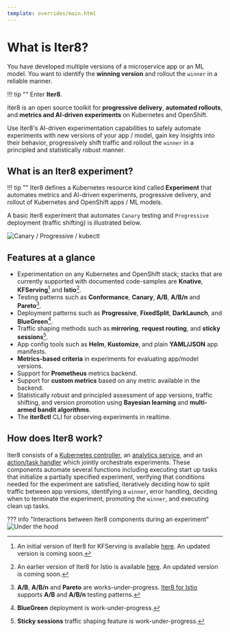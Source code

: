 ```yaml
---
template: overrides/main.html
---
```


# What is Iter8?

You have developed multiple versions of a microservice app or an ML model. You want to identify the **winning version** and rollout the `winner` in a reliable manner.

!!! tip ""
    Enter **Iter8**.

Iter8 is an open source toolkit for **progressive delivery**, **automated rollouts**, and **metrics and AI-driven experiments** on Kubernetes and OpenShift. 

Use Iter8's AI-driven experimentation capabilities to safely automate experiments with new versions of your app / model, gain key insights into their behavior, progressively shift traffic and rollout the `winner` in a principled and statistically robust manner.
<!-- Iter8 enables delivery of high-impact code changes within your microservices applications in an agile manner while eliminating the risk.  -->


## What is an Iter8 experiment?

!!! tip ""
    Iter8 defines a Kubernetes resource kind called **Experiment** that automates metrics and AI-driven experiments, progressive delivery, and rollout of Kubernetes and OpenShift apps / ML models.

A basic Iter8 experiment that automates `Canary` testing and `Progressive` deployment (traffic shifting) is illustrated below.

![Canary / Progressive / kubectl](/assets/images/canary-progressive-kubectl.png)

## Features at a glance

- Experimentation on any Kubernetes and OpenShift stack; stacks that are currently supported with documented code-samples are **Knative**, **KFServing**[^1] and **Istio**[^2].
- Testing patterns such as **Conformance**, **Canary**, **A/B**, **A/B/n** and **Pareto**[^3].
- Deployment patterns such as **Progressive**, **FixedSplit**, **DarkLaunch**, and **BlueGreen**[^4].
- Traffic shaping methods such as **mirroring**, **request routing**, and **sticky sessions**[^5].
- App config tools such as **Helm**, **Kustomize**, and plain **YAML/JSON** app manifests.
- **Metrics-based criteria** in experiments for evaluating app/model versions.
- Support for **Prometheus** metrics backend.
- Support for **custom metrics** based on any metric available in the backend.
- Statistically robust and principled assessment of app versions, traffic shifting, and version promotion using **Bayesian learning** and **multi-armed bandit algorithms**.
- The **iter8ctl** CLI for observing experiments in realtime.

## How does Iter8 work?

Iter8 consists of a [Kubernetes controller](https://github.com/iter8-tools/etc3), an [analytics service](https://github.com/iter8-tools/iter8-analytics), and an [action/task handler](https://github.com/iter8-tools/handler) which jointly orchestrate experiments. These components automate several functions including executing start up tasks that initialize a partially specified experiment, verifying that conditions needed for the experiment are satisfied, iteratively deciding how to split traffic between app versions, identifying a `winner`, error handling, deciding when to terminate the experiment, promoting the `winner`, and executing clean up tasks.

??? info "Interactions between Iter8 components during an experiment"
    ![Under the hood](/assets/images/under-the-hood.png)

[^1]: An initial version of Iter8 for KFServing is available [here](https://github.com/iter8-tools/iter8-kfserving). An updated version is coming soon.
[^2]: An earlier version of Iter8 for Istio is available [here](https://github.com/iter8-tools/iter8). An updated version is coming soon.
[^3]: **A/B**, **A/B/n** and **Pareto** are works-under-progress. [Iter8 for Istio](https://github.com/iter8-tools/iter8) supports **A/B** and **A/B/n** testing patterns.
[^4]: **BlueGreen** deployment is work-under-progress.
[^5]: **Sticky sessions** traffic shaping feature is work-under-progress.